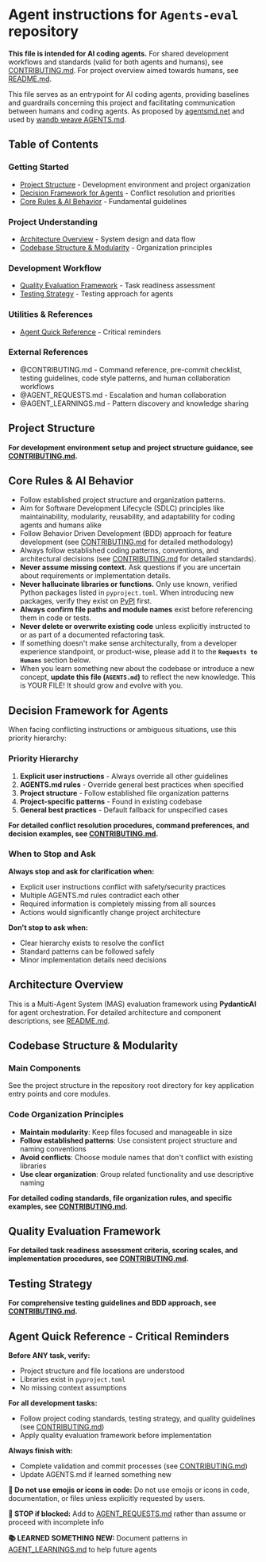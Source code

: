 # Agent instructions for `Agents-eval` repository

**This file is intended for AI coding agents.** For shared development workflows and standards (valid for both agents and humans), see [CONTRIBUTING.md](CONTRIBUTING.md). For project overview aimed towards humans, see [README.md](README.md).

This file serves as an entrypoint for AI coding agents, providing baselines and guardrails concerning this project and facilitating communication between humans and coding agents. As proposed by [agentsmd.net](https://agentsmd.net/) and used by [wandb weave AGENTS.md](https://github.com/wandb/weave/blob/master/AGENTS.md).

## Table of Contents

### Getting Started

- [Project Structure](#project-structure) - Development environment and project organization
- [Decision Framework for Agents](#decision-framework-for-agents) - Conflict resolution and priorities
- [Core Rules & AI Behavior](#core-rules--ai-behavior) - Fundamental guidelines

### Project Understanding

- [Architecture Overview](#architecture-overview) - System design and data flow
- [Codebase Structure & Modularity](#codebase-structure--modularity) - Organization principles

### Development Workflow

- [Quality Evaluation Framework](#quality-evaluation-framework) - Task readiness assessment
- [Testing Strategy](#testing-strategy) - Testing approach for agents

### Utilities & References

- [Agent Quick Reference](#agent-quick-reference---critical-reminders) - Critical reminders

### External References

- @CONTRIBUTING.md - Command reference, pre-commit checklist, testing guidelines, code style patterns, and human collaboration workflows
- @AGENT_REQUESTS.md - Escalation and human collaboration
- @AGENT_LEARNINGS.md - Pattern discovery and knowledge sharing

## Project Structure

**For development environment setup and project structure guidance, see [CONTRIBUTING.md](CONTRIBUTING.md).**

## Core Rules & AI Behavior

- Follow established project structure and organization patterns.
- Aim for Software Development Lifecycle (SDLC) principles like maintainability, modularity, reusability, and adaptability for coding agents and humans alike
- Follow Behavior Driven Development (BDD) approach for feature development (see [CONTRIBUTING.md](CONTRIBUTING.md#agent-specific-testing-guidelines) for detailed methodology)
- Always follow established coding patterns, conventions, and architectural decisions (see [CONTRIBUTING.md](CONTRIBUTING.md#style-patterns--documentation) for detailed standards).
- **Never assume missing context.** Ask questions if you are uncertain about requirements or implementation details.
- **Never hallucinate libraries or functions.** Only use known, verified Python packages listed in `pyproject.toml`. When introducing new packages, verify they exist on [PyPI](https://pypi.org) first.
- **Always confirm file paths and module names** exist before referencing them in code or tests.
- **Never delete or overwrite existing code** unless explicitly instructed to or as part of a documented refactoring task.
- If something doesn't make sense architecturally, from a developer experience standpoint, or product-wise, please add it to the **`Requests to Humans`** section below.
- When you learn something new about the codebase or introduce a new concept, **update this file (`AGENTS.md`)** to reflect the new knowledge. This is YOUR FILE! It should grow and evolve with you.

## Decision Framework for Agents

When facing conflicting instructions or ambiguous situations, use this priority hierarchy:

### Priority Hierarchy

1. **Explicit user instructions** - Always override all other guidelines
2. **AGENTS.md rules** - Override general best practices when specified
3. **Project structure** - Follow established file organization patterns
4. **Project-specific patterns** - Found in existing codebase
5. **General best practices** - Default fallback for unspecified cases

**For detailed conflict resolution procedures, command preferences, and decision examples, see [CONTRIBUTING.md](CONTRIBUTING.md#decision-framework-implementation).**

### When to Stop and Ask

**Always stop and ask for clarification when:**

- Explicit user instructions conflict with safety/security practices
- Multiple AGENTS.md rules contradict each other  
- Required information is completely missing from all sources
- Actions would significantly change project architecture

**Don't stop to ask when:**

- Clear hierarchy exists to resolve the conflict
- Standard patterns can be followed safely
- Minor implementation details need decisions

## Architecture Overview

This is a Multi-Agent System (MAS) evaluation framework using **PydanticAI** for agent orchestration. For detailed architecture and component descriptions, see [README.md](README.md).

## Codebase Structure & Modularity

### Main Components

See the project structure in the repository root directory for key application entry points and core modules.

### Code Organization Principles

- **Maintain modularity**: Keep files focused and manageable in size
- **Follow established patterns**: Use consistent project structure and naming conventions
- **Avoid conflicts**: Choose module names that don't conflict with existing libraries
- **Use clear organization**: Group related functionality and use descriptive naming

**For detailed coding standards, file organization rules, and specific examples, see [CONTRIBUTING.md](CONTRIBUTING.md#style-patterns--documentation).**

## Quality Evaluation Framework

**For detailed task readiness assessment criteria, scoring scales, and implementation procedures, see [CONTRIBUTING.md](CONTRIBUTING.md#quality-evaluation-implementation).**

## Testing Strategy

**For comprehensive testing guidelines and BDD approach, see [CONTRIBUTING.md](CONTRIBUTING.md#testing-strategy--guidelines).**

## Agent Quick Reference - Critical Reminders

**Before ANY task, verify:**

- Project structure and file locations are understood
- Libraries exist in `pyproject.toml`
- No missing context assumptions

**For all development tasks:**

- Follow project coding standards, testing strategy, and quality guidelines (see [CONTRIBUTING.md](CONTRIBUTING.md))
- Apply quality evaluation framework before implementation

**Always finish with:**

- Complete validation and commit processes (see [CONTRIBUTING.md](CONTRIBUTING.md#pre-commit-checklist))
- Update AGENTS.md if learned something new

**🛑 Do not use emojis or icons in code:** Do not use emojis or icons in code, documentation, or files unless explicitly requested by users.

**🛑 STOP if blocked:** Add to [AGENT_REQUESTS.md](AGENT_REQUESTS.md) rather than assume or proceed with incomplete info

**📚 LEARNED SOMETHING NEW:** Document patterns in [AGENT_LEARNINGS.md](AGENT_LEARNINGS.md) to help future agents
